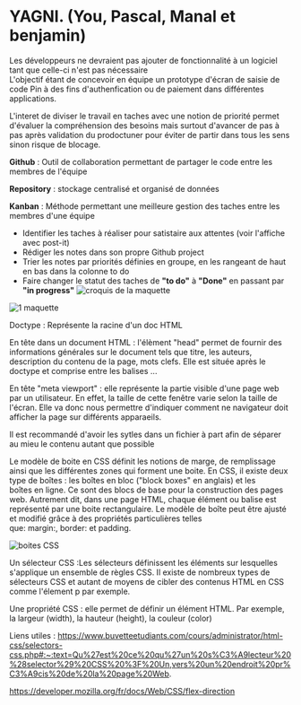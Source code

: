 # YAGNI. (You, Pascal, Manal et benjamin)


Les développeurs ne devraient pas ajouter de fonctionnalité à un logiciel tant que celle-ci n'est pas nécessaire  
L'objectif étant de concevoir en équipe un prototype d'écran de saisie de code Pin à des fins d'authenfication ou de paiement dans différentes applications. 

L'interet de diviser le travail en taches avec une notion de priorité permet d'évaluer la compréhension des besoins mais surtout d'avancer de pas à pas après validation du prodoctuner pour éviter de partir dans tous les sens sinon risque de blocage. 

__Github__ : Outil de collaboration permettant de partager le code entre les membres de l'équipe 

__Repository__ : stockage centralisé et organisé de données 

__Kanban__ : Méthode permettant une meilleure gestion des taches entre les membres d'une équipe  

-  Identifier les taches à réaliser pour satistaire aux attentes (voir l'affiche avec post-it)  
-  Rédiger les notes dans son propre Github project      
-  Trier les notes par priorités définies en groupe, en les rangeant de haut en bas dans la colonne to do
-  Faire changer le statut des taches de __"to do"__ à __"Done"__ en passant par __"in progress"__ 
![croquis de la maquette](https://user-images.githubusercontent.com/94375151/142000275-d7e6e561-93a0-455e-91dc-5ba04b8fcf64.jpg)

![1 maquette](https://user-images.githubusercontent.com/94375151/142001374-89d33620-47da-4265-83b5-82cdd92b18ba.png)

Doctype : Représente la racine d'un doc HTML 

En tête dans un document HTML : l'élèment "head" permet de fournir des informations générales sur le document tels que titre, les auteurs, description du contenu de la page, mots clefs. Elle est située après le doctype et comprise entre les balises <head>...<head>

  En tête "meta viewport" : elle représente la partie visible d'une page web par un utilisateur. En effet, la taille de cette fenêtre varie selon la taille de l'écran. Elle va donc nous permettre d'indiquer comment ne navigateur doit afficher la page sur différents apparaeils. 
  
  Il est recommandé d'avoir les sytles dans un fichier à part afin de séparer au mieu le contenu autant que possible
  
  Le modèle de boite en CSS définit les notions de marge, de remplissage ainsi que les différentes zones qui forment une boite. En CSS, il existe deux type de boîtes : les boîtes en bloc ("block boxes" en anglais) et les boîtes en ligne. Ce  sont des blocs de base pour la construction des pages web. Autrement dit, dans une page HTML, chaque élément ou balise est représenté par une boite rectangulaire. Le modèle de boîte peut être ajusté et modifié grâce à des propriétés particulières telles que: margin:, border: et padding. 
  
  ![boites CSS](https://user-images.githubusercontent.com/94375151/142636043-573c3c83-3c64-499e-ba47-3e4f3c95173a.PNG)

  
  Un sélecteur CSS :Les sélecteurs définissent les éléments sur lesquelles s'applique un ensemble de règles CSS. Il existe de nombreux types de sélecteurs CSS et autant de moyens de cibler des contenus HTML en CSS comme l'élement p par exemple.
  
  Une propriété CSS : elle permet de définir un élément HTML. Par exemple, la largeur (width), la hauteur (height), la couleur (color)
  

  

  Liens utiles :
  https://www.buvetteetudiants.com/cours/administrator/html-css/selectors-css.php#:~:text=Qu%27est%20ce%20qu%27un%20s%C3%A9lecteur%20%28selector%29%20CSS%20%3F%20Un,vers%20un%20endroit%20pr%C3%A9cis%20de%20la%20page%20Web.
  
  https://developer.mozilla.org/fr/docs/Web/CSS/flex-direction
  
  
